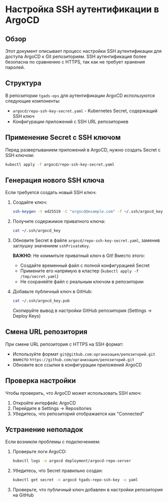 # Настройка SSH аутентификации в ArgoCD

## Обзор

Этот документ описывает процесс настройки SSH аутентификации для доступа ArgoCD к Git репозиториям. SSH аутентификация более безопасна по сравнению с HTTPS, так как не требует хранения паролей.

## Структура

В репозитории `tgads-ops` для аутентификации ArgoCD используются следующие компоненты:

- `argocd/repo-ssh-key-secret.yaml` - Kubernetes Secret, содержащий SSH ключ
- Конфигурации приложений с SSH URL репозиториев

## Применение Secret с SSH ключом

Перед развертыванием приложений в ArgoCD, нужно создать Secret с SSH ключом:

```bash
kubectl apply -f argocd/repo-ssh-key-secret.yaml
```

## Генерация нового SSH ключа

Если требуется создать новый SSH ключ:

1. Создайте ключ:
   ```bash
   ssh-keygen -t ed25519 -C "argocd@example.com" -f ~/.ssh/argocd_key
   ```

2. Получите содержимое приватного ключа:
   ```bash
   cat ~/.ssh/argocd_key
   ```

3. Обновите Secret в файле `argocd/repo-ssh-key-secret.yaml`, заменив заглушку значением `sshPrivateKey`. 
   
   **ВАЖНО**: Не коммитьте приватный ключ в Git! Вместо этого:
   - Создайте временный файл с полной конфигурацией Secret
   - Примените его напрямую в кластер (`kubectl apply -f /tmp/secret.yaml`)
   - Не сохраняйте файл с реальным ключом в репозитории

4. Добавьте публичный ключ в GitHub:
   ```bash
   cat ~/.ssh/argocd_key.pub
   ```
   Скопируйте вывод в настройки GitHub репозитория (Settings -> Deploy Keys)

## Смена URL репозитория

При смене URL репозитория с HTTPS на SSH формат:
- Используйте формат `git@github.com:организация/репозиторий.git` вместо `https://github.com/организация/репозиторий.git`
- Обновите все ссылки в конфигурации приложений ArgoCD

## Проверка настройки

Чтобы проверить, что ArgoCD может использовать SSH ключ:

1. Откройте интерфейс ArgoCD
2. Перейдите в Settings -> Repositories 
3. Убедитесь, что репозиторий отображается как "Connected"

## Устранение неполадок

Если возникли проблемы с подключением:

1. Проверьте логи ArgoCD:
   ```bash
   kubectl logs -n argocd deployment/argocd-repo-server
   ```

2. Убедитесь, что Secret правильно создан:
   ```bash
   kubectl get secret -n argocd tgads-repo-ssh-key -o yaml
   ```

3. Проверьте, что публичный ключ добавлен в настройки репозитория на GitHub
